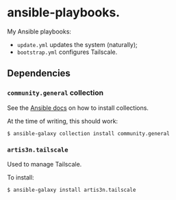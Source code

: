# ansible-playbooks.
My Ansible playbooks:
- `update.yml` updates the system (naturally);
- `bootstrap.yml` configures Tailscale.

## Dependencies

### `community.general` collection

See the [Ansible docs](https://docs.ansible.com/ansible/latest/collections_guide/collections_installing.html) on how to install collections.

At the time of writing, this should work:
```bash
$ ansible-galaxy collection install community.general
```

### `artis3n.tailscale`

Used to manage Tailscale.

To install:
```bash
$ ansible-galaxy install artis3n.tailscale
```


##